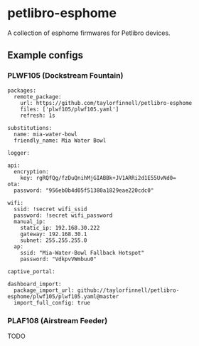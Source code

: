 # petlibro-esphome

A collection of esphome  firmwares for Petlibro devices.


## Example configs

### PLWF105 (Dockstream Fountain)

```
packages:
  remote_package:
    url: https://github.com/taylorfinnell/petlibro-esphome
    files: ['plwf105/plwf105.yaml']
    refresh: 1s

substitutions:
  name: mia-water-bowl
  friendly_name: Mia Water Bowl

logger:

api:
  encryption:
    key: rgRQfQg/fzDuQnihMjGIABBk+JV1ARRi2d1E55UvNd0=
ota:
  password: "956eb0b4d05f51380a1829eae220cdc0"

wifi:
  ssid: !secret wifi_ssid
  password: !secret wifi_password
  manual_ip:
    static_ip: 192.168.30.222
    gateway: 192.168.30.1
    subnet: 255.255.255.0
  ap:
    ssid: "Mia-Water-Bowl Fallback Hotspot"
    password: "VdkpvVWmbuu0"

captive_portal:

dashboard_import:
  package_import_url: github://taylorfinnell/petlibro-esphome/plwf105/plwf105.yaml@master
  import_full_config: true
```

### PLAF108 (Airstream Feeder)

TODO



